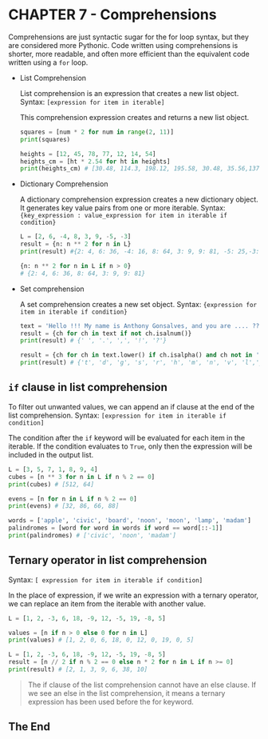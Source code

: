 # CHAPTER 7 - Comprehensions

Comprehensions are just syntactic sugar for the for loop syntax,
but they are considered more Pythonic. Code written using comprehensions is shorter, more readable, and often more efficient
than the equivalent code written using a `for` loop.

- List Comprehension

  List comprehension is an expression that creates a new list object.
  Syntax: `[expression for item in iterable]`

  This comprehension expression creates and returns a new list
  object.

  ```python
  squares = [num * 2 for num in range(2, 11)]
  print(squares)

  heights = [12, 45, 78, 77, 12, 14, 54]
  heights_cm = [ht * 2.54 for ht in heights]
  print(heights_cm) # [30.48, 114.3, 198.12, 195.58, 30.48, 35.56,137.16]
  ```

- Dictionary Comprehension

  A dictionary comprehension expression creates a new dictionary object. It generates key value pairs from one or more iterable.
  Syntax: `{key_expression : value_expression for item in iterable if condition}`

  ```python
  L = [2, 6, -4, 8, 3, 9, -5, -3]
  result = {n: n ** 2 for n in L}
  print(result) #{2: 4, 6: 36, -4: 16, 8: 64, 3: 9, 9: 81, -5: 25,-3: 9}

  {n: n ** 2 for n in L if n > 0}
  # {2: 4, 6: 36, 8: 64, 3: 9, 9: 81}

  ```

- Set comprehension

  A set comprehension creates a new set object.
  Syntax: `{expression for item in iterable if condition}`

  ```python
  text = 'Hello !!! My name is Anthony Gonsalves, and you are .... ??'
  result = {ch for ch in text if not ch.isalnum()}
  print(result) # {' ', '.', ',', '!', '?'}

  result = {ch for ch in text.lower() if ch.isalpha() and ch not in 'aeiou'}
  print(result) # {'t', 'd', 'g', 's', 'r', 'h', 'm', 'n', 'v', 'l','y'}

  ```

## `if` clause in list comprehension

To filter out unwanted values, we can append an if clause at the
end of the list comprehension.
Syntax: `[expression for item in iterable if condition]`

The condition after the `if` keyword will be evaluated for each item in the iterable. If the condition evaluates to `True`, only then the expression will be included in the output list.

```python
L = [3, 5, 7, 1, 8, 9, 4]
cubes = [n ** 3 for n in L if n % 2 == 0]
print(cubes) # [512, 64]

evens = [n for n in L if n % 2 == 0]
print(evens) # [32, 86, 66, 88]

words = ['apple', 'civic', 'board', 'noon', 'moon', 'lamp', 'madam']
palindromes = [word for word in words if word == word[::-1]]
print(palindromes) # ['civic', 'noon', 'madam']
```

## Ternary operator in list comprehension

Syntax: `[ expression for item in iterable if condition]`

In the place of expression, if we write an expression with a ternary operator, we can replace an item from the iterable with another value.

```python
L = [1, 2, -3, 6, 18, -9, 12, -5, 19, -8, 5]

values = [n if n > 0 else 0 for n in L]
print(values) # [1, 2, 0, 6, 18, 0, 12, 0, 19, 0, 5]

L = [1, 2, -3, 6, 18, -9, 12, -5, 19, -8, 5]
result = [n // 2 if n % 2 == 0 else n * 2 for n in L if n >= 0]
print(result) # [2, 1, 3, 9, 6, 38, 10]
```

> The if clause of the list comprehension cannot have an else clause. If we see an else in the list comprehension, it means a ternary expression has been used before the for keyword.

## The End
